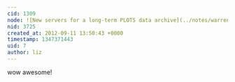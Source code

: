 ```yaml
---
cid: 1309
node: ![New servers for a long-term PLOTS data archive](../notes/warren/9-10-2012/new-servers-long-term-plots-data-archive)
nid: 3725
created_at: 2012-09-11 13:50:43 +0000
timestamp: 1347371443
uid: 7
author: liz
---
```


wow awesome!